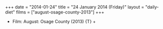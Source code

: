 +++
date = "2014-01-24"
title = "24 January 2014 (Friday)"
layout = "daily-diet"
films = ["august-osage-county-2013"]
+++


* Film: August: Osage County (2013) {T} +